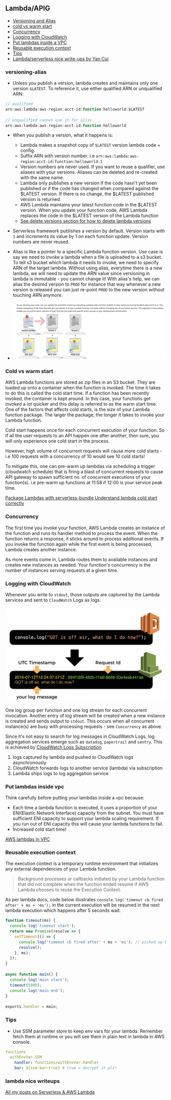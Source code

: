 ## Lambda/APIG

- [Versioning and Alias](#versioning-alias)
- [cold vs warm start](#cold-vs-warm-start)
- [Concurrency](#concurrency)
- [Logging with CloudWatch](#logging-with-cloudwatch)
- [Put lambdas inside a VPC](#put-lambdas-inside-vpc)
- [Reusable execution context](#reusable-execution-context)
- [Tips](#tips)
- [Lambda/serverless nice write-ups by Yan Cui](#lambda-nice-writeups)

### versioning-alias

- Unless you publish a version, lambda creates and maintains only one version `$LATEST`. To reference it, use either qualified ARN or unqualified ARN:

```js
// qualified
arn:aws:lambda:aws-region:acct-id:function:helloworld:$LATEST

// unqualified cannot use it for alias
arn:aws:lambda:aws-region:acct-id:function:helloworld
```

- When you publish a version, what it happens is:

  - Lambda makes a snapshot copy of `$LATEST` version lambda code + config.
  - Suffix ARN with version number. i.e `arn:aws:lambda:aws-region:acct-id:function:helloworld:1`
  - Version numbers are never used. If you want to reuse a qualifier, use aliases with your versions. Aliases can be deleted and re-created with the same name.
  - Lambda only publishes a new version if the code hasn't yet been published or if the code has changed when compared against the $LATEST version. If there is no change, the $LATEST published version is returned.
  - AWS Lambda maintains your latest function code in the $LATEST version. When you update your function code, AWS Lambda replaces the code in the $LATEST version of the Lambda function
  - [See delete versions section for how to delete lambda versions](https://docs.aws.amazon.com/lambda/latest/dg/versioning-intro.html)

- Serverless framework publishes a version by default. Version starts with `1` and increments its value by 1 on each function update. Version numbers are never reused.
- Alias is like a pointer to a specific Lambda function version. Use case is say we need to invoke a lambda when a file is uploaded to a s3 bucket. To tell s3 bucket which lambda it needs to invoke, we need to specify ARN of the target lambda. Without using alias, everytime there is a new lambda, we will need to update the ARN value since versioning in lambda is immutable - you cannot change it! With alias's help, we can alias the desired version to `PROD` for instance that way whenever a new version is released you can just re-point `PROD` to the new version without touching ARN anymore.
- ![versioning_aliasing](./lambda_versioning_aliasing.png)

### Cold vs warm start

AWS Lambda functions are stored as zip files in an S3 bucket. They are loaded up onto a container when the function is invoked. The time it takes to do this is called the cold start time. If a function has been recently invoked, the container is kept around. In this case, your functions get invoked a lot quicker and this delay is referred to as the warm start time. One of the factors that affects cold starts, is the size of your Lambda function package. The larger the package, the longer it takes to invoke your Lambda function.

Cold start happens once for each concurrent execution of your function. So if all the user requests to an API happen one after another, then sure, you will only experience one cold start in the process.

However, high volume of concurrent requests will cause more cold starts - i.e 100 requests with a concurrency of 10 would see 10 cold starts!

To mitigate this, one can pre-warm up lambdas via scheduling a trigger (cloudwatch schedule) that is firing a blast of concurrent requests to cause API gateway to spawn sufficient no. of concurrent executions of your function(s). i.e pre-warm up functions at 11:58 if 12:00 is your service peak time.

[Package Lambdas with serverless-bundle
](https://serverless-stack.com/chapters/package-lambdas-with-serverless-bundle.html)
[Understand lambda cold start correctly](https://medium.com/hackernoon/im-afraid-you-re-thinking-about-aws-lambda-cold-starts-all-wrong-7d907f278a4f)

### Concurrency

The first time you invoke your function, AWS Lambda creates an instance of the function and runs its handler method to process the event. When the function returns a response, it sticks around to process additional events. If you invoke the function again while the first event is being processed, Lambda creates another instance.

As more events come in, Lambda routes them to available instances and creates new instances as needed. Your function's concurrency is the number of instances serving requests at a given time.

### Logging with CloudWatch

Whenever you write to `stdout`, those outputs are captured by the Lambda services and sent to `CloudWatch` Logs as logs.

![cloudwatch-logging-in-lambda](cloudwatch-lambda.png)

One log group per function and one log stream for each concurrent invocation. Another entry of log stream will be created when a new instance is created and sends output to `stdout`. This occurs when all concurrent instance(s) are busy with processing requests - see `Concurrency` as above.

Since it's not easy to search for log messages in CloudWatch Logs, log aggregation services emerge such as `datadog`, `papertrail` and `sentry`. This is achieved by [CloudWatch Logs Subscription](https://docs.aws.amazon.com/AmazonCloudWatch/latest/logs/Subscriptions.html)

1. logs captured by lambda and pushed to CloudWatch logs asynchronously
2. CloudWatch forwards logs to another service (lambda) via subscription
3. Lambda ships logs to log aggregation service

### Put lambdas inside vpc

Think carefully before putting your lambdas inside a vpc because:

- Each time a lambda function is executed, it uses a proportion of your ENI(Elastic Network Interface) capacity from the subnet. You must have sufficient ENI capacity to support your lambda scaling requirement. If you run out of ENI capacity this will cause your lambda functions to fail.
- Increased cold start time!

[AWS lambdas in VPC](https://levelup.gitconnected.com/lambda-vpc-cold-starts-a-latency-killer-5408323278dd)

### Reusable execution context

The execution context is a temporary runtime environment that initializes any external dependencies of your Lambda function.

> Background processes or callbacks initiated by your Lambda function that did not complete when the function ended resume if AWS Lambda chooses to reuse the Execution Context.

As per lambda docs, code below illustrates `console.log('timeout cb fired after' + ms + 'ms');` in the current execution will be resumed in the next lambda execution which happens after 5 seconds wait.
```js
function timeout(ms) {
  console.log('timeout start');
  return new Promise(resolve => {
    setTimeout(() => {
      console.log('timeout cb fired after' + ms + 'ms'); // picked up by next execution
      resolve();
    }, ms);
  });
}

async function main() {
  console.log('main start');
  timeout(5000);
  console.log('main end');
}

exports.handler = main;
```

### Tips

- Use SSM parameter store to keep env vars for your lambda. Remember fetch them at runtime or you will see them in plain text in lambda in AWS console.

```yml
functions
  withEnvVar-SSM
    handler: functions/withEnvVar.handler
    bar: ${ssm:bar~true} # true = decrypt it plz!
```

### lambda nice writeups

[All my posts on Serverless & AWS Lambda](https://medium.com/theburningmonk-com/all-my-posts-on-serverless-aws-lambda-43c17a147f91)


